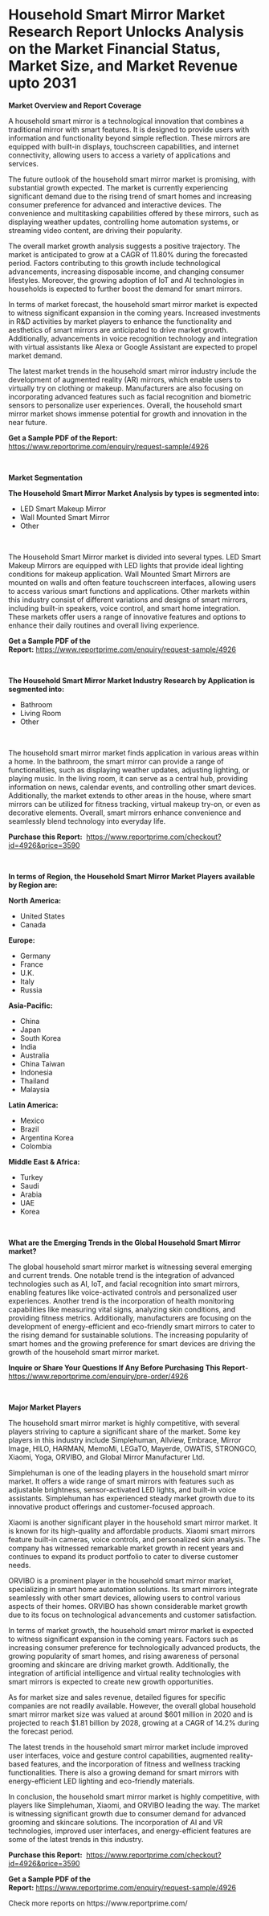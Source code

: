 <p><h1>Household Smart Mirror Market Research Report Unlocks Analysis on the Market Financial Status, Market Size, and Market Revenue upto 2031</h1></p><p><strong>Market Overview and Report Coverage</strong></p>
<p><p>A household smart mirror is a technological innovation that combines a traditional mirror with smart features. It is designed to provide users with information and functionality beyond simple reflection. These mirrors are equipped with built-in displays, touchscreen capabilities, and internet connectivity, allowing users to access a variety of applications and services.</p><p>The future outlook of the household smart mirror market is promising, with substantial growth expected. The market is currently experiencing significant demand due to the rising trend of smart homes and increasing consumer preference for advanced and interactive devices. The convenience and multitasking capabilities offered by these mirrors, such as displaying weather updates, controlling home automation systems, or streaming video content, are driving their popularity.</p><p>The overall market growth analysis suggests a positive trajectory. The market is anticipated to grow at a CAGR of 11.80% during the forecasted period. Factors contributing to this growth include technological advancements, increasing disposable income, and changing consumer lifestyles. Moreover, the growing adoption of IoT and AI technologies in households is expected to further boost the demand for smart mirrors.</p><p>In terms of market forecast, the household smart mirror market is expected to witness significant expansion in the coming years. Increased investments in R&D activities by market players to enhance the functionality and aesthetics of smart mirrors are anticipated to drive market growth. Additionally, advancements in voice recognition technology and integration with virtual assistants like Alexa or Google Assistant are expected to propel market demand.</p><p>The latest market trends in the household smart mirror industry include the development of augmented reality (AR) mirrors, which enable users to virtually try on clothing or makeup. Manufacturers are also focusing on incorporating advanced features such as facial recognition and biometric sensors to personalize user experiences. Overall, the household smart mirror market shows immense potential for growth and innovation in the near future.</p></p>
<p><strong>Get a Sample PDF of the Report:</strong> <a href="https://www.reportprime.com/enquiry/request-sample/4926">https://www.reportprime.com/enquiry/request-sample/4926</a></p>
<p>&nbsp;</p>
<p><strong>Market Segmentation</strong></p>
<p><strong>The Household Smart Mirror Market Analysis by types is segmented into:</strong></p>
<p><ul><li>LED Smart Makeup Mirror</li><li>Wall Mounted Smart Mirror</li><li>Other</li></ul></p>
<p>&nbsp;</p>
<p><p>The Household Smart Mirror market is divided into several types. LED Smart Makeup Mirrors are equipped with LED lights that provide ideal lighting conditions for makeup application. Wall Mounted Smart Mirrors are mounted on walls and often feature touchscreen interfaces, allowing users to access various smart functions and applications. Other markets within this industry consist of different variations and designs of smart mirrors, including built-in speakers, voice control, and smart home integration. These markets offer users a range of innovative features and options to enhance their daily routines and overall living experience.</p></p>
<p><strong>Get a Sample PDF of the Report:</strong>&nbsp;<a href="https://www.reportprime.com/enquiry/request-sample/4926">https://www.reportprime.com/enquiry/request-sample/4926</a></p>
<p>&nbsp;</p>
<p><strong>The Household Smart Mirror Market Industry Research by Application is segmented into:</strong></p>
<p><ul><li>Bathroom</li><li>Living Room</li><li>Other</li></ul></p>
<p>&nbsp;</p>
<p><p>The household smart mirror market finds application in various areas within a home. In the bathroom, the smart mirror can provide a range of functionalities, such as displaying weather updates, adjusting lighting, or playing music. In the living room, it can serve as a central hub, providing information on news, calendar events, and controlling other smart devices. Additionally, the market extends to other areas in the house, where smart mirrors can be utilized for fitness tracking, virtual makeup try-on, or even as decorative elements. Overall, smart mirrors enhance convenience and seamlessly blend technology into everyday life.</p></p>
<p><strong>Purchase this Report:</strong>&nbsp; <a href="https://www.reportprime.com/checkout?id=4926&price=3590">https://www.reportprime.com/checkout?id=4926&price=3590</a></p>
<p>&nbsp;</p>
<p><strong>In terms of Region, the Household Smart Mirror Market Players available by Region are:</strong></p>
<p>
    <p> <strong> North America: </strong>
        <ul>
            <li>United States</li>
            <li>Canada</li>
        </ul>
        </p> 
    <p> <strong> Europe: </strong>
        <ul>
            <li>Germany</li>
            <li>France</li>
            <li>U.K.</li>
            <li>Italy</li>
            <li>Russia</li>
        </ul>
        </p> 
    <p> <strong> Asia-Pacific: </strong>
        <ul>
            <li>China</li>
            <li>Japan</li>
            <li>South Korea</li>
            <li>India</li>
            <li>Australia</li>
            <li>China Taiwan</li>
            <li>Indonesia</li>
            <li>Thailand</li>
            <li>Malaysia</li>
        </ul>
        </p> 
    <p> <strong> Latin America: </strong>
        <ul>
            <li>Mexico</li>
            <li>Brazil</li>
            <li>Argentina Korea</li>
            <li>Colombia</li>
        </ul>
        </p> 
    <p> <strong> Middle East & Africa: </strong>
        <ul>
            <li>Turkey</li>
            <li>Saudi</li>
            <li>Arabia</li>
            <li>UAE</li>
            <li>Korea</li>
        </ul>
    </p>
    </p>
<p>&nbsp;</p>
<p><strong>What are the Emerging Trends in the Global Household Smart Mirror market?</strong></p>
<p><p>The global household smart mirror market is witnessing several emerging and current trends. One notable trend is the integration of advanced technologies such as AI, IoT, and facial recognition into smart mirrors, enabling features like voice-activated controls and personalized user experiences. Another trend is the incorporation of health monitoring capabilities like measuring vital signs, analyzing skin conditions, and providing fitness metrics. Additionally, manufacturers are focusing on the development of energy-efficient and eco-friendly smart mirrors to cater to the rising demand for sustainable solutions. The increasing popularity of smart homes and the growing preference for smart devices are driving the growth of the household smart mirror market.</p></p>
<p><strong>Inquire or Share Your Questions If Any Before Purchasing This Report</strong>- <a href="https://www.reportprime.com/enquiry/pre-order/4926">https://www.reportprime.com/enquiry/pre-order/4926</a></p>
<p>&nbsp;</p>
<p><strong>Major Market Players</strong></p>
<p><p>The household smart mirror market is highly competitive, with several players striving to capture a significant share of the market. Some key players in this industry include Simplehuman, Allview, Embrace, Mirror Image, HILO, HARMAN, MemoMi, LEGaTO, Mayerde, OWATIS, STRONGCO, Xiaomi, Yoga, ORVIBO, and Global Mirror Manufacturer Ltd.</p><p>Simplehuman is one of the leading players in the household smart mirror market. It offers a wide range of smart mirrors with features such as adjustable brightness, sensor-activated LED lights, and built-in voice assistants. Simplehuman has experienced steady market growth due to its innovative product offerings and customer-focused approach.</p><p>Xiaomi is another significant player in the household smart mirror market. It is known for its high-quality and affordable products. Xiaomi smart mirrors feature built-in cameras, voice controls, and personalized skin analysis. The company has witnessed remarkable market growth in recent years and continues to expand its product portfolio to cater to diverse customer needs.</p><p>ORVIBO is a prominent player in the household smart mirror market, specializing in smart home automation solutions. Its smart mirrors integrate seamlessly with other smart devices, allowing users to control various aspects of their homes. ORVIBO has shown considerable market growth due to its focus on technological advancements and customer satisfaction.</p><p>In terms of market growth, the household smart mirror market is expected to witness significant expansion in the coming years. Factors such as increasing consumer preference for technologically advanced products, the growing popularity of smart homes, and rising awareness of personal grooming and skincare are driving market growth. Additionally, the integration of artificial intelligence and virtual reality technologies with smart mirrors is expected to create new growth opportunities.</p><p>As for market size and sales revenue, detailed figures for specific companies are not readily available. However, the overall global household smart mirror market size was valued at around $601 million in 2020 and is projected to reach $1.81 billion by 2028, growing at a CAGR of 14.2% during the forecast period.</p><p>The latest trends in the household smart mirror market include improved user interfaces, voice and gesture control capabilities, augmented reality-based features, and the incorporation of fitness and wellness tracking functionalities. There is also a growing demand for smart mirrors with energy-efficient LED lighting and eco-friendly materials.</p><p>In conclusion, the household smart mirror market is highly competitive, with players like Simplehuman, Xiaomi, and ORVIBO leading the way. The market is witnessing significant growth due to consumer demand for advanced grooming and skincare solutions. The incorporation of AI and VR technologies, improved user interfaces, and energy-efficient features are some of the latest trends in this industry.</p></p>
<p><strong>Purchase this Report:</strong>&nbsp;&nbsp;<a href="https://www.reportprime.com/checkout?id=4926&price=3590">https://www.reportprime.com/checkout?id=4926&price=3590</a></p>
<p></p>
<p><strong>Get a Sample PDF of the Report:</strong>&nbsp;<a href="https://www.reportprime.com/enquiry/request-sample/4926">https://www.reportprime.com/enquiry/request-sample/4926</a></p>
<p>Check more reports on https://www.reportprime.com/</p>